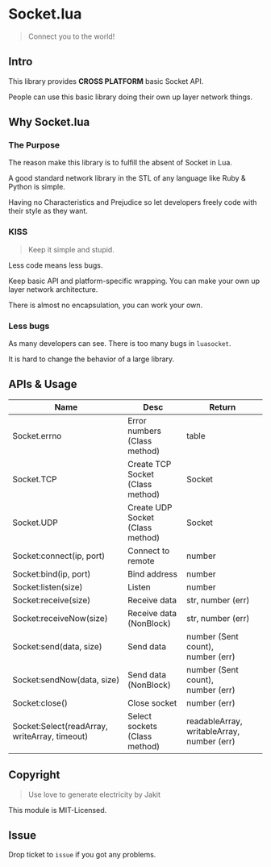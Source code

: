 
# Socket.lua

> Connect you to the world!

## Intro

This library provides **CROSS PLATFORM** basic Socket API.

People can use this basic library doing their own up layer network things.

## Why Socket.lua

### The Purpose

The reason make this library is to fulfill the absent of Socket in Lua.

A good standard network library in the STL of any language like Ruby & Python is simple.

Having no Characteristics and Prejudice so let developers freely code with their style as they want.

### KISS

> Keep it simple and stupid.

Less code means less bugs.

Keep basic API and platform-specific wrapping. You can make your own up layer network architecture.

There is almost no encapsulation, you can work your own.

### Less bugs

As many developers can see. There is too many bugs in `luasocket`.

It is hard to change the behavior of a large library.

## APIs & Usage

| Name                                          | Desc                                 | Return                           |
|-----------------------------------------------|--------------------------------------|----------------------------------|
| Socket.errno                                  | Error numbers<br/>(Class method)     | table                            |
| Socket.TCP                                    | Create TCP Socket<br/>(Class method) | Socket                           |
| Socket.UDP                                    | Create UDP Socket<br/>(Class method) | Socket                           |
| Socket:connect(ip, port)                      | Connect to remote                    | number                           |
| Socket:bind(ip, port)                         | Bind address                         | number                           |
| Socket:listen(size)                           | Listen                               | number                           |
| Socket:receive(size)                          | Receive data                         | str, number (err)                |
| Socket:receiveNow(size)                       | Receive data (NonBlock)              | str, number (err)                |
| Socket:send(data, size)                       | Send data                            | number (Sent count),<br/>number (err) |
| Socket:sendNow(data, size)                    | Send data (NonBlock)                 | number (Sent count),<br/>number (err) |
| Socket:close()                                | Close socket                         | number (err) |
| Socket:Select(readArray, writeArray, timeout) | Select sockets<br/>(Class method)    | readableArray, writableArray, number (err) |

## Copyright

> Use love to generate electricity by Jakit

This module is MIT-Licensed.

## Issue

Drop ticket to `issue` if you got any problems.
